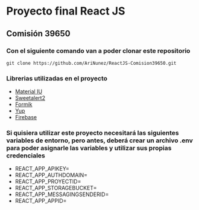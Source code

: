 # Proyecto final React JS

## Comisión 39650

### Con el siguiente comando van a poder clonar este repositorio

```
git clone https://github.com/AriNunez/ReactJS-Comision39650.git
```

### Librerias utilizadas en el proyecto

- [Material IU](https://mui.com/material-ui/getting-started/overview/)
- [Sweetalert2](https://sweetalert2.github.io/)
- [Formik](https://formik.org/docs/overview)
- [Yup](https://www.npmjs.com/package/yup)
- [Firebase](https://firebase.google.com/?hl=es-419)

### Si quisiera utilizar este proyecto necesitará las siguientes variables de entorno, pero antes, deberá crear un archivo .env para poder asignarle las variables y utilizar sus propias credenciales

- REACT_APP_APIKEY=
- REACT_APP_AUTHDOMAIN=
- REACT_APP_PROYECTID=
- REACT_APP_STORAGEBUCKET=
- REACT_APP_MESSAGINGSENDERID=
- REACT_APP_APPID=
